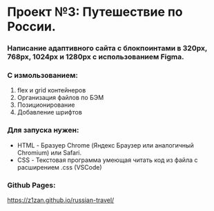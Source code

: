 # Проект №3: Путешествие по России.

### Написание адаптивного сайта с блокпоинтами в 320px, 768px, 1024px и 1280px с использованием Figma.
### С измользованием:
1. flex и grid контейнеров
2. Организация файлов по БЭМ
3. Позиционирование
4. Добавление шрифтов

### Для запуска нужен:
* HTML - Бразуер Chrome (Яндекс Браузер или аналогичный Chromium) или Safari.
* CSS - Текстовая программа умеющая читать код из файла с расширением .css (VSCode)


### Github Pages:
https://z1zan.github.io/russian-travel/

